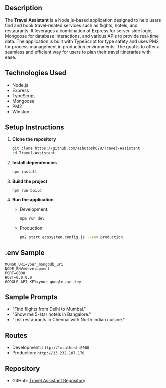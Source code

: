 ## Description

The **Travel Assistant** is a Node.js-based application designed to help users find and book travel-related services such as flights, hotels, and restaurants. It leverages a combination of Express for server-side logic, Mongoose for database interactions, and various APIs to provide real-time data. The application is built with TypeScript for type safety and uses PM2 for process management in production environments. The goal is to offer a seamless and efficient way for users to plan their travel itineraries with ease.

## Technologies Used

- Node.js
- Express
- TypeScript
- Mongoose
- PM2
- Winston

## Setup Instructions

1. **Clone the repository**

   ```bash
   git clone https://github.com/ashutosh678/Travel-Assistant
   cd Travel-Assistant
   ```

2. **Install dependencies**

   ```bash
   npm install
   ```

3. **Build the project**

   ```bash
   npm run build
   ```

4. **Run the application**
   - Development:
     ```bash
     npm run dev
     ```
   - Production:
     ```bash
     pm2 start ecosystem.config.js --env production
     ```

## .env Sample

```
MONGO_URI=your_mongodb_uri
NODE_ENV=development
PORT=8000
HOST=0.0.0.0
GOOGLE_API_KEY=your_google_api_key
```

## Sample Prompts

- "Find flights from Delhi to Mumbai."
- "Show me 5-star hotels in Bangalore."
- "List restaurants in Chennai with North Indian cuisine."

## Routes

- Development: `http://localhost:8000`
- Production: `http://13.232.107.178`

## Repository

- GitHub: [Travel Assistant Repository](https://github.com/ashutosh678/Travel-Assistant)
